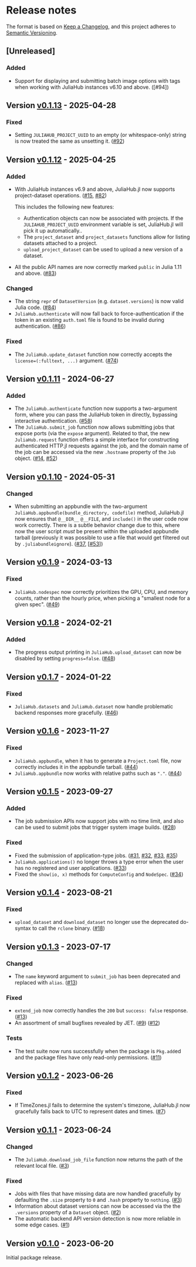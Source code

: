 # Release notes

The format is based on [Keep a Changelog](https://keepachangelog.com/en/1.1.0/), and this project adheres to [Semantic Versioning](https://semver.org/spec/v2.0.0.html).

## [Unreleased]

### Added

* Support for displaying and submitting batch image options with tags when working with JuliaHub instances v6.10 and above. ([#94])

## Version [v0.1.13] - 2025-04-28

### Fixed

* Setting `JULIAHUB_PROJECT_UUID` to an empty (or whitespace-only) string is now treated the same as unsetting it. ([#92])

## Version [v0.1.12] - 2025-04-25

### Added

* With JuliaHub instances v6.9 and above, JuliaHub.jl now supports project-dataset operations. ([#15], [#82])

  This includes the following new features:

  - Authentication objects can now be associated with projects.
    If the `JULIAHUB_PROJECT_UUID` environment variable is set, JuliaHub.jl will pick it up automatically..
  - The `project_dataset` and `project_datasets` functions allow for listing datasets attached to a project.
  - `upload_project_dataset` can be used to upload a new version of a dataset.

* All the public API names are now correctly marked `public` in Julia 1.11 and above. ([#83])

### Changed

* The string `repr` of `DatasetVersion` (e.g. `dataset.versions`) is now valid Julia code. ([#84])
* `JuliaHub.authenticate` will now fall back to force-authentication if the token in an existing `auth.toml` file is found to be invalid during authentication. ([#86])

### Fixed

* The `JuliaHub.update_dataset` function now correctly accepts the `license=(:fulltext, ...)` argument. ([#74])

## Version [v0.1.11] - 2024-06-27

### Added

* The `JuliaHub.authenticate` function now supports a two-argument form, where you can pass the JuliaHub token in directly, bypassing interactive authentication. ([#58])
* The `JuliaHub.submit_job` function now allows submitting jobs that expose ports (via the `expose` argument). Related to that, the new `JuliaHub.request` function offers a simple interface for constructing authenticated HTTP.jl requests against the job, and the domain name of the job can be accessed via the new `.hostname` property of the `Job` object. ([#14], [#52])

## Version [v0.1.10] - 2024-05-31

### Changed

* When submitting an appbundle with the two-argument `JuliaHub.appbundle(bundle_directory, codefile)` method, JuliaHub.jl now ensures that `@__DIR__` `@__FILE`, and `include()` in the user code now work correctly. There is a subtle behavior change due to this, where now the user script _must_ be present within the uploaded appbundle tarball (previously it was possible to use a file that would get filtered out by `.juliabundleignore`). ([#37], [[#53]])

## Version [v0.1.9] - 2024-03-13

### Fixed

* `JuliaHub.nodespec` now correctly prioritizes the GPU, CPU, and memory counts, rather than the hourly price, when picking a "smallest node for a given spec". ([#49])

## Version [v0.1.8] - 2024-02-21

### Added

* The progress output printing in `JuliaHub.upload_dataset` can now be disabled by setting `progress=false`. ([#48])

## Version [v0.1.7] - 2024-01-22

### Fixed

* `JuliaHub.datasets` and `JuliaHub.dataset` now handle problematic backend responses more gracefully. ([#46])

## Version [v0.1.6] - 2023-11-27

### Fixed

* `JuliaHub.appbundle`, when it has to generate a `Project.toml` file, now correctly includes it in the appbundle tarball. ([#44])
* `JuliaHub.appbundle` now works with relative paths such as `"."`. ([#44])

## Version [v0.1.5] - 2023-09-27

### Added

* The job submission APIs now support jobs with no time limit, and also can be used to submit jobs that trigger system image builds. ([#28])

### Fixed

* Fixed the submission of application-type jobs. ([#31], [#32], [#33], [#35])
* `JuliaHub.applications()` no longer throws a type error when the user has no registered and user applications. ([#33])
* Fixed the `show(io, x)` methods for `ComputeConfig` and `NodeSpec`. ([#34])

## Version [v0.1.4] - 2023-08-21

### Fixed

* `upload_dataset` and `download_dataset` no longer use the deprecated do-syntax to call the `rclone` binary. ([#18])

## Version [v0.1.3] - 2023-07-17

### Changed

* The `name` keyword argument to `submit_job` has been deprecated and replaced with `alias`. ([#13])

### Fixed

* `extend_job` now correctly handles the `200` but `success: false` response. ([#13])
* An assortment of small bugfixes revealed by JET. ([#9]) ([#12])

### Tests

* The test suite now runs successfully when the package is `Pkg.add`ed and the package files have only read-only permissions. ([#11])

## Version [v0.1.2] - 2023-06-26

### Fixed

* If TimeZones.jl fails to determine the system's timezone, JuliaHub.jl now gracefully falls back to UTC to represent dates and times. ([#7])

## Version [v0.1.1] - 2023-06-24

### Changed

* The `JuliaHub.download_job_file` function now returns the path of the relevant local file. ([#3])

### Fixed

* Jobs with files that have missing data are now handled gracefully by defaulting the `.size` property to `0` and `.hash` property to `nothing`. ([#3])
* Information about dataset versions can now be accessed via the the `.versions` property of a `Dataset` object. ([#2])
* The automatic backend API version detection is now more reliable in some edge cases. ([#1])

## Version [v0.1.0] - 2023-06-20

Initial package release.


<!-- Links generated by Changelog.jl -->

[v0.1.0]: https://github.com/JuliaComputing/JuliaHub.jl/releases/tag/v0.1.0
[v0.1.1]: https://github.com/JuliaComputing/JuliaHub.jl/releases/tag/v0.1.1
[v0.1.2]: https://github.com/JuliaComputing/JuliaHub.jl/releases/tag/v0.1.2
[v0.1.3]: https://github.com/JuliaComputing/JuliaHub.jl/releases/tag/v0.1.3
[v0.1.4]: https://github.com/JuliaComputing/JuliaHub.jl/releases/tag/v0.1.4
[v0.1.5]: https://github.com/JuliaComputing/JuliaHub.jl/releases/tag/v0.1.5
[v0.1.6]: https://github.com/JuliaComputing/JuliaHub.jl/releases/tag/v0.1.6
[v0.1.7]: https://github.com/JuliaComputing/JuliaHub.jl/releases/tag/v0.1.7
[v0.1.8]: https://github.com/JuliaComputing/JuliaHub.jl/releases/tag/v0.1.8
[v0.1.9]: https://github.com/JuliaComputing/JuliaHub.jl/releases/tag/v0.1.9
[v0.1.10]: https://github.com/JuliaComputing/JuliaHub.jl/releases/tag/v0.1.10
[v0.1.11]: https://github.com/JuliaComputing/JuliaHub.jl/releases/tag/v0.1.11
[v0.1.12]: https://github.com/JuliaComputing/JuliaHub.jl/releases/tag/v0.1.12
[v0.1.13]: https://github.com/JuliaComputing/JuliaHub.jl/releases/tag/v0.1.13
[#1]: https://github.com/JuliaComputing/JuliaHub.jl/issues/1
[#2]: https://github.com/JuliaComputing/JuliaHub.jl/issues/2
[#3]: https://github.com/JuliaComputing/JuliaHub.jl/issues/3
[#7]: https://github.com/JuliaComputing/JuliaHub.jl/issues/7
[#9]: https://github.com/JuliaComputing/JuliaHub.jl/issues/9
[#11]: https://github.com/JuliaComputing/JuliaHub.jl/issues/11
[#12]: https://github.com/JuliaComputing/JuliaHub.jl/issues/12
[#13]: https://github.com/JuliaComputing/JuliaHub.jl/issues/13
[#14]: https://github.com/JuliaComputing/JuliaHub.jl/issues/14
[#15]: https://github.com/JuliaComputing/JuliaHub.jl/issues/15
[#18]: https://github.com/JuliaComputing/JuliaHub.jl/issues/18
[#28]: https://github.com/JuliaComputing/JuliaHub.jl/issues/28
[#31]: https://github.com/JuliaComputing/JuliaHub.jl/issues/31
[#32]: https://github.com/JuliaComputing/JuliaHub.jl/issues/32
[#33]: https://github.com/JuliaComputing/JuliaHub.jl/issues/33
[#34]: https://github.com/JuliaComputing/JuliaHub.jl/issues/34
[#35]: https://github.com/JuliaComputing/JuliaHub.jl/issues/35
[#37]: https://github.com/JuliaComputing/JuliaHub.jl/issues/37
[#44]: https://github.com/JuliaComputing/JuliaHub.jl/issues/44
[#46]: https://github.com/JuliaComputing/JuliaHub.jl/issues/46
[#48]: https://github.com/JuliaComputing/JuliaHub.jl/issues/48
[#49]: https://github.com/JuliaComputing/JuliaHub.jl/issues/49
[#52]: https://github.com/JuliaComputing/JuliaHub.jl/issues/52
[#53]: https://github.com/JuliaComputing/JuliaHub.jl/issues/53
[#58]: https://github.com/JuliaComputing/JuliaHub.jl/issues/58
[#74]: https://github.com/JuliaComputing/JuliaHub.jl/issues/74
[#82]: https://github.com/JuliaComputing/JuliaHub.jl/issues/82
[#83]: https://github.com/JuliaComputing/JuliaHub.jl/issues/83
[#84]: https://github.com/JuliaComputing/JuliaHub.jl/issues/84
[#86]: https://github.com/JuliaComputing/JuliaHub.jl/issues/86
[#92]: https://github.com/JuliaComputing/JuliaHub.jl/issues/92

